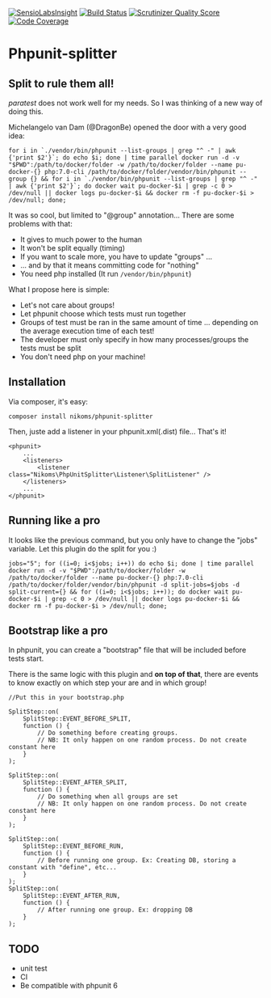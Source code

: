 [![SensioLabsInsight](https://insight.sensiolabs.com/projects/6c31c675-d230-4330-b33f-701806e39d78/mini.png)](https://insight.sensiolabs.com/projects/6c31c675-d230-4330-b33f-701806e39d78)
[![Build Status](https://travis-ci.org/Nikoms/phpunit-splitter.svg?branch=master)](https://travis-ci.org/Nikoms/phpunit-splitter/)
[![Scrutinizer Quality Score](https://scrutinizer-ci.com/g/Nikoms/phpunit-splitter/badges/quality-score.png)](https://scrutinizer-ci.com/g/Nikoms/phpunit-splitter/)
[![Code Coverage](https://scrutinizer-ci.com/g/Nikoms/phpunit-splitter/badges/coverage.png)](https://scrutinizer-ci.com/g/Nikoms/phpunit-splitter/)


# Phpunit-splitter

## Split to rule them all!

_paratest_ does not work well for my needs. So I was thinking of a new way of doing this.


Michelangelo van Dam (@DragonBe) opened the door with a very good idea:
```
for i in `./vendor/bin/phpunit --list-groups | grep "^ -" | awk {'print $2'}`; do echo $i; done | time parallel docker run -d -v "$PWD":/path/to/docker/folder -w /path/to/docker/folder --name pu-docker-{} php:7.0-cli /path/to/docker/folder/vendor/bin/phpunit --group {} && for i in `./vendor/bin/phpunit --list-groups | grep "^ -" | awk {'print $2'}`; do docker wait pu-docker-$i | grep -c 0 > /dev/null || docker logs pu-docker-$i && docker rm -f pu-docker-$i > /dev/null; done;
```

It was so cool, but limited to "@group" annotation... There are some problems with that:
* It gives to much power to the human
* It won't be split equally (timing)
* If you want to scale more, you have to update "groups" ...
* ... and by that it means committing code for "nothing"
* You need php installed (It run `/vendor/bin/phpunit`)

What I propose here is simple:

* Let's not care about groups!
* Let phpunit choose which tests must run together
* Groups of test must be ran in the same amount of time ... depending on the average execution time of each test!
* The developer must only specify in how many processes/groups the tests must be split
* You don't need php on your machine!

## Installation

Via composer, it's easy:
```
composer install nikoms/phpunit-splitter
```

Then, juste add a listener in your phpunit.xml(.dist) file... That's it!

```
<phpunit>
    ...
    <listeners>
        <listener class="Nikoms\PhpUnitSplitter\Listener\SplitListener" />
    </listeners>
    ...
</phpunit>
```

## Running like a pro

It looks like the previous command, but you only have to change the "jobs" variable. Let this plugin do the split for you :)

```
jobs="5"; for ((i=0; i<$jobs; i++)) do echo $i; done | time parallel docker run -d -v "$PWD":/path/to/docker/folder -w /path/to/docker/folder --name pu-docker-{} php:7.0-cli /path/to/docker/folder/vendor/bin/phpunit -d split-jobs=$jobs -d split-current={} && for ((i=0; i<$jobs; i++)); do docker wait pu-docker-$i | grep -c 0 > /dev/null || docker logs pu-docker-$i && docker rm -f pu-docker-$i > /dev/null; done;
```

## Bootstrap like a pro

In phpunit, you can create a "bootstrap" file that will be included before tests start.

There is the same logic with this plugin and **on top of that**, there are events to know exactly on which step your are and in which group!

```
//Put this in your bootstrap.php

SplitStep::on(
    SplitStep::EVENT_BEFORE_SPLIT,
    function () {
        // Do something before creating groups.
        // NB: It only happen on one random process. Do not create constant here
    }
);

SplitStep::on(
    SplitStep::EVENT_AFTER_SPLIT,
    function () {
        // Do something when all groups are set
        // NB: It only happen on one random process. Do not create constant here
    }
);

SplitStep::on(
    SplitStep::EVENT_BEFORE_RUN,
    function () {
        // Before running one group. Ex: Creating DB, storing a constant with "define", etc...
    }
);
SplitStep::on(
    SplitStep::EVENT_AFTER_RUN,
    function () {
        // After running one group. Ex: dropping DB
    }
);
```

## TODO
* unit test
* CI
* Be compatible with phpunit 6